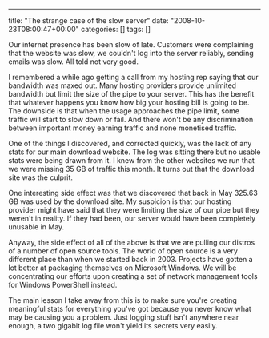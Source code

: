 ---
title: "The strange case of the slow server"
date: "2008-10-23T08:00:47+00:00"
categories: []
tags: []

Our internet presence has been slow of late. Customers were complaining that the website was slow, we couldn't log into the server reliably, sending emails was slow. All told not very good.

I remembered a while ago getting a call from my hosting rep saying that our bandwidth was maxed out. Many hosting providers provide unlimited bandwidth but limit the size of the pipe to your server. This has the benefit that whatever happens you know how big your hosting bill is going to be. The downside is that when the usage approaches the pipe limit, some traffic will start to slow down or fail. And there won't be any discrimination between important money earning traffic and none monetised traffic.

One of the things I discovered, and corrected quickly, was the lack of any stats for our main download website. The log was sitting there but no usable stats were being drawn from it. I knew from the other websites we run that we were missing 35 GB of traffic this month. It turns out that the download site was the culprit.

One interesting side effect was that we discovered that back in May 325.63 GB was used by the download site. My suspicion is that our hosting provider might have said that they were limiting the size of our pipe but they weren't in reality. If they had been, our server would have been completely unusable in May.

Anyway, the side effect of all of the above is that we are pulling our distros of a number of open source tools. The world of open source is a very different place than when we started back in 2003. Projects have gotten a lot better at packaging themselves on Microsoft Windows. We will be concentrating our efforts upon creating a set of network management tools for Windows PowerShell instead.

The main lesson I take away from this is to make sure you're creating meaningful stats for everything you've got because you never know what may be causing you a problem. Just logging stuff isn't anywhere near enough, a two gigabit log file won't yield its secrets very easily.
